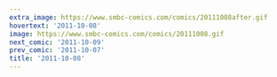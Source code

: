 ```yaml
---
extra_image: https://www.smbc-comics.com/comics/20111008after.gif
hovertext: '2011-10-08'
image: https://www.smbc-comics.com/comics/20111008.gif
next_comic: '2011-10-09'
prev_comic: '2011-10-07'
title: '2011-10-08'
---
```


